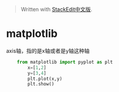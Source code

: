 > Written with [StackEdit中文版](https://stackedit.cn/).

# matplotlib

axis轴，指的是x轴或者是y轴这种轴

```python
	from matplotlib import pyplot as plt
		x=[1,2]
		y=[3,4]
		plt.plot(x,y)
		plt.show()
```  


<!--stackedit_data:
eyJoaXN0b3J5IjpbMTY3NzA3NTY0MywtMjEzMzU1MjUzMCw2Mj
A5ODU0MDAsNTc4MjkwNDksLTE4ODQ5MDE0MTQsNTc4MjkwNDld
fQ==
-->